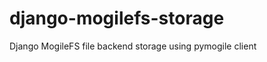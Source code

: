 django-mogilefs-storage
=======================

Django MogileFS file backend storage using pymogile client